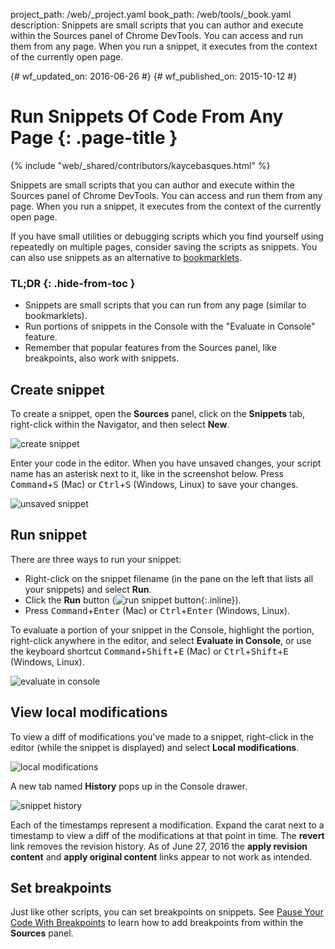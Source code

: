 project_path: /web/_project.yaml
book_path: /web/tools/_book.yaml
description: Snippets are small scripts that you can author and execute within the Sources panel of Chrome DevTools. You can access and run them from any page. When you run a snippet, it executes from the context of the currently open page.

{# wf_updated_on: 2016-06-26 #}
{# wf_published_on: 2015-10-12 #}

# Run Snippets Of Code From Any Page {: .page-title }

{% include "web/_shared/contributors/kaycebasques.html" %}

Snippets are small scripts that you can author and execute 
within the Sources panel of Chrome DevTools. You can access and run them 
from any page. When you run a snippet, it executes from the context of the 
currently open page.

If you have small utilities or debugging scripts which you find yourself 
using repeatedly on multiple pages, consider saving the scripts as snippets. 
You can also use snippets as an alternative to 
[bookmarklets](https://en.wikipedia.org/wiki/Bookmarklet).


### TL;DR {: .hide-from-toc }
- Snippets are small scripts that you can run from any page (similar to bookmarklets).
- Run portions of snippets in the Console with the "Evaluate in Console" feature.
- Remember that popular features from the Sources panel, like breakpoints, also work with snippets.


## Create snippet

To create a snippet, open the **Sources** panel, click on the **Snippets** tab,
right-click within the Navigator, and then select **New**.

![create snippet](images/create-snippet.png)

Enter your code in the editor. When you have unsaved changes, your script
name has an asterisk next to it, like in the screenshot below. 
Press <kbd>Command</kbd>+<kbd>S</kbd> (Mac) or <kbd>Ctrl</kbd>+<kbd>S</kbd>
(Windows, Linux) to save your changes. 

![unsaved snippet](images/unsaved-snippet.png)

## Run snippet

There are three ways to run your snippet: 

* Right-click on the snippet filename (in the pane on the left that lists
  all your snippets) and select **Run**.
* Click the **Run** button (![run snippet 
  button](images/run.png){:.inline}).
* Press <kbd>Command</kbd>+<kbd>Enter</kbd> (Mac) or 
  <kbd>Ctrl</kbd>+<kbd>Enter</kbd> (Windows, Linux).

To evaluate a portion of your snippet in the Console, highlight the 
portion, right-click anywhere in the editor, and select **Evaluate in 
Console**, or use the keyboard shortcut 
<kbd>Command</kbd>+<kbd>Shift</kbd>+<kbd>E</kbd> (Mac) or
<kbd>Ctrl</kbd>+<kbd>Shift</kbd>+<kbd>E</kbd> (Windows, Linux).

![evaluate in console](images/evaluate-in-console.png)

## View local modifications

<!-- TODO apply revision content doesn't really work... -->

To view a diff of modifications you've made to a snippet, right-click in 
the editor (while the snippet is displayed) and select **Local modifications**.

![local modifications](images/local-modifications.png)

A new tab named **History** pops up in the Console drawer.

![snippet history](images/snippet-history.png)

Each of the timestamps represent a modification. Expand the carat next to
a timestamp to view a diff of the modifications at that point in time.
The **revert** link removes the revision history. As of June 27, 2016 the
**apply revision content** and **apply original content** links appear
to not work as intended.

## Set breakpoints

Just like other scripts, you can set breakpoints on snippets. See
[Pause Your Code With
Breakpoints](/web/tools/chrome-devtools/debug/breakpoints/breakpoints)
to learn how to add breakpoints from within the **Sources** panel.
